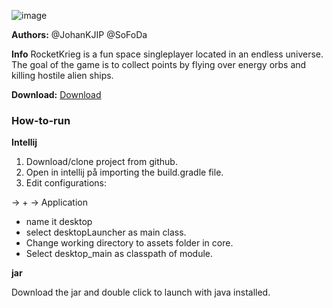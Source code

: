 ![image](https://gits-15.sys.kth.se/storage/user/2835/files/404c70aa-3012-11e7-9f22-42d7ef0ad55e)

**Authors:** @JohanKJIP @SoFoDa

**Info**
RocketKrieg is a fun space singleplayer located in an endless universe. The goal of the game is to collect points by flying over energy orbs and killing hostile alien ships.

**Download:** [Download](https://mega.nz/#!QDJx2KzL!x9HSHss7i66qG0hh0bRD9c3ZrTZadtByEXWxfqrGmcc)

### How-to-run

**Intellij**

1. Download/clone project from github.
2. Open in intellij på importing the build.gradle file.
3. Edit configurations: 

-> +  -> Application

- name it desktop
- select desktopLauncher as main class.
- Change working directory to assets folder in core.
- Select desktop_main as classpath of module.
 
**jar**

Download the jar and double click to launch with java installed.


